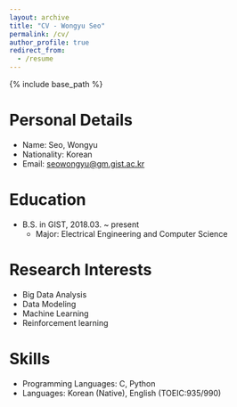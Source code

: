 ```yaml
---
layout: archive
title: "CV - Wongyu Seo"
permalink: /cv/
author_profile: true
redirect_from:
  - /resume
---
```


{% include base_path %}

Personal Details
======
* Name: Seo, Wongyu
* Nationality: Korean
* Email: seowongyu@gm.gist.ac.kr

Education
======
* B.S. in GIST, 2018.03. ~ present
    - Major: Electrical Engineering and Computer Science


Research Interests
======
  * Big Data Analysis
  * Data Modeling
  * Machine Learning
  * Reinforcement learning


Skills
======
* Programming Languages: C, Python
* Languages: Korean (Native), English (TOEIC:935/990)
